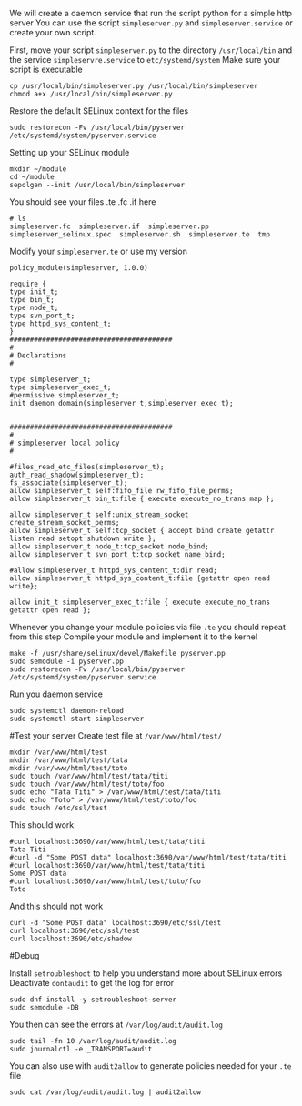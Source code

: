 We will create a daemon service that run the script python for a simple http server
You can use the script `simpleserver.py` and `simpleserver.service` or create your own script.

First, move your script `simpleserver.py` to the directory `/usr/local/bin` and the service `simpleservre.service` to `etc/systemd/system`
Make sure your script is executable
```
cp /usr/local/bin/simpleserver.py /usr/local/bin/simpleserver
chmod a+x /usr/local/bin/simpleserver.py
```


Restore the default SELinux context for the files 
```
sudo restorecon -Fv /usr/local/bin/pyserver /etc/systemd/system/pyserver.service
```

Setting up your SELinux module
```
mkdir ~/module
cd ~/module
sepolgen --init /usr/local/bin/simpleserver
```
You should see your files .te .fc .if here 
```
# ls
simpleserver.fc  simpleserver.if  simpleserver.pp  simpleserver_selinux.spec  simpleserver.sh  simpleserver.te  tmp
```
Modify your `simpleserver.te` or use my version
```
policy_module(simpleserver, 1.0.0)

require {
type init_t;
type bin_t;
type node_t;
type svn_port_t;
type httpd_sys_content_t;
}
########################################
#
# Declarations
#

type simpleserver_t;
type simpleserver_exec_t;
#permissive simpleserver_t;
init_daemon_domain(simpleserver_t,simpleserver_exec_t);


########################################
#
# simpleserver local policy
#

#files_read_etc_files(simpleserver_t);
auth_read_shadow(simpleserver_t);
fs_associate(simpleserver_t);
allow simpleserver_t self:fifo_file rw_fifo_file_perms;
allow simpleserver_t bin_t:file { execute execute_no_trans map };

allow simpleserver_t self:unix_stream_socket create_stream_socket_perms;
allow simpleserver_t self:tcp_socket { accept bind create getattr listen read setopt shutdown write };
allow simpleserver_t node_t:tcp_socket node_bind;
allow simpleserver_t svn_port_t:tcp_socket name_bind;

#allow simpleserver_t httpd_sys_content_t:dir read;
allow simpleserver_t httpd_sys_content_t:file {getattr open read write};

allow init_t simpleserver_exec_t:file { execute execute_no_trans getattr open read };
```

Whenever you change your module policies via file `.te` you should repeat from this step
Compile your module and implement it to the kernel
```
make -f /usr/share/selinux/devel/Makefile pyserver.pp
sudo semodule -i pyserver.pp
sudo restorecon -Fv /usr/local/bin/pyserver /etc/systemd/system/pyserver.service
```

Run you daemon service
```
sudo systemctl daemon-reload
sudo systemctl start simpleserver
```

#Test your server
Create test file at `/var/www/html/test/` 
```
mkdir /var/www/html/test
mkdir /var/www/html/test/tata
mkdir /var/www/html/test/toto
sudo touch /var/www/html/test/tata/titi
sudo touch /var/www/html/test/toto/foo
sudo echo "Tata Titi" > /var/www/html/test/tata/titi
sudo echo "Toto" > /var/www/html/test/toto/foo
sudo touch /etc/ssl/test
```
This should work
```
#curl localhost:3690/var/www/html/test/tata/titi
Tata Titi
#curl -d "Some POST data" localhost:3690/var/www/html/test/tata/titi
#curl localhost:3690/var/www/html/test/tata/titi
Some POST data
#curl localhost:3690/var/www/html/test/toto/foo
Toto
```
And this should not work
```
curl -d "Some POST data" localhost:3690/etc/ssl/test
curl localhost:3690/etc/ssl/test
curl localhost:3690/etc/shadow
```

#Debug 

Install `setroubleshoot` to help you understand more about SELinux errors
Deactivate `dontaudit` to get the log for error
```
sudo dnf install -y setroubleshoot-server
sudo semodule -DB
```
You then can see the errors at `/var/log/audit/audit.log`
```
sudo tail -fn 10 /var/log/audit/audit.log
sudo journalctl -e _TRANSPORT=audit
```
You can also use with `audit2allow` to generate policies needed for your `.te` file
```
sudo cat /var/log/audit/audit.log | audit2allow
```
